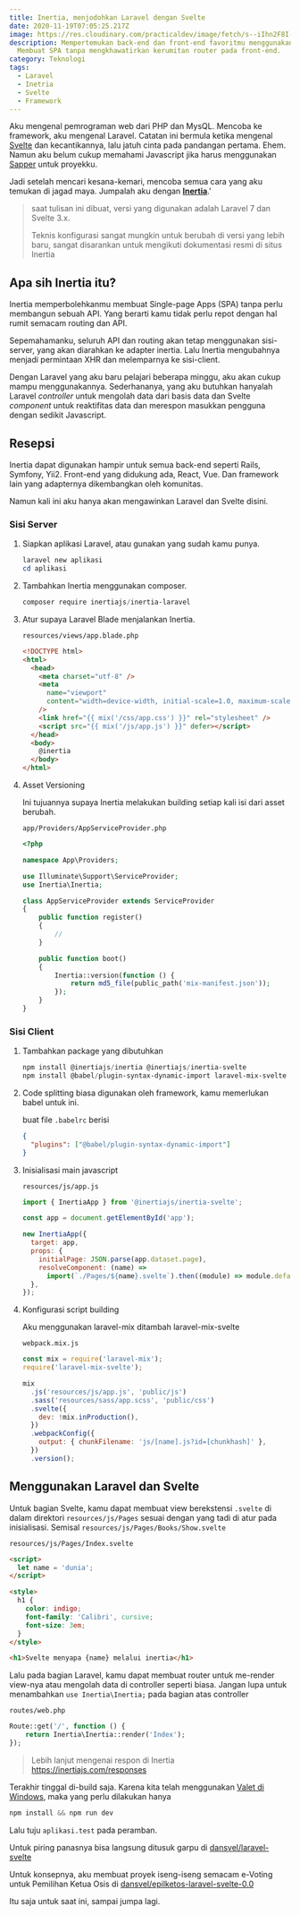 ```yaml
---
title: Inertia, menjodohkan Laravel dengan Svelte
date: 2020-11-19T07:05:25.217Z
image: https://res.cloudinary.com/practicaldev/image/fetch/s--iIhn2F8I--/c_imagga_scale,f_auto,fl_progressive,h_420,q_auto,w_1000/https://dev-to-uploads.s3.amazonaws.com/i/zsdcazoycs6qfh4lye0n.png
description: Mempertemukan back-end dan front-end favoritmu menggunakan Inertia.
  Membuat SPA tanpa mengkhawatirkan kerumitan router pada front-end.
category: Teknologi
tags:
  - Laravel
  - Inetria
  - Svelte
  - Framework
---
```


Aku mengenal pemrograman web dari PHP dan MysQL. Mencoba ke framework, aku mengenal Laravel. Catatan ini bermula ketika mengenal [Svelte](https://svelte.dev/) dan kecantikannya, lalu jatuh cinta pada pandangan pertama. Ehem. Namun aku belum cukup memahami Javascript jika harus menggunakan [Sapper](https://sapper.svelte.dev/) untuk proyekku.

Jadi setelah mencari kesana-kemari, mencoba semua cara yang aku temukan di jagad maya. Jumpalah aku dengan [**Inertia**](https://inertiajs.com/).'

> saat tulisan ini dibuat, versi yang digunakan adalah Laravel 7 dan Svelte 3.x.
>
> Teknis konfigurasi sangat mungkin untuk berubah di versi yang lebih baru, sangat disarankan untuk mengikuti dokumentasi resmi di situs Inertia

## Apa sih Inertia itu?

Inertia memperbolehkanmu membuat Single-page Apps (SPA) tanpa perlu membangun sebuah API. Yang berarti kamu tidak perlu repot dengan hal rumit semacam routing dan API.

Sepemahamanku, seluruh API dan routing akan tetap menggunakan sisi-server, yang akan diarahkan ke adapter inertia. Lalu Inertia mengubahnya menjadi permintaan XHR dan melemparnya ke sisi-client.

Dengan Laravel yang aku baru pelajari beberapa minggu, aku akan cukup mampu menggunakannya. Sederhananya, yang aku butuhkan hanyalah Laravel *controller* untuk mengolah data dari basis data dan Svelte *component* untuk reaktifitas data dan merespon masukkan pengguna dengan sedikit Javascript.

## Resepsi

Inertia dapat digunakan hampir untuk semua back-end seperti Rails, Symfony, Yii2. Front-end yang didukung ada, React, Vue. Dan framework lain yang adapternya dikembangkan oleh komunitas.

Namun kali ini aku hanya akan mengawinkan Laravel dan Svelte disini.

### Sisi Server

1. Siapkan aplikasi Laravel, atau gunakan yang sudah kamu punya.

   ```powershell
   laravel new aplikasi
   cd aplikasi
   ```

1. Tambahkan Inertia menggunakan composer.

   ```powershell
   composer require inertiajs/inertia-laravel
   ```

1. Atur supaya Laravel Blade menjalankan Inertia.

   `resources/views/app.blade.php`

   ```html
   <!DOCTYPE html>
   <html>
     <head>
       <meta charset="utf-8" />
       <meta
         name="viewport"
         content="width=device-width, initial-scale=1.0, maximum-scale=1.0"
       />
       <link href="{{ mix('/css/app.css') }}" rel="stylesheet" />
       <script src="{{ mix('/js/app.js') }}" defer></script>
     </head>
     <body>
       @inertia
     </body>
   </html>
   ```

1. Asset Versioning

   Ini tujuannya supaya Inertia melakukan building setiap kali isi dari asset berubah.

   `app/Providers/AppServiceProvider.php`

   ```php
   <?php

   namespace App\Providers;

   use Illuminate\Support\ServiceProvider;
   use Inertia\Inertia;

   class AppServiceProvider extends ServiceProvider
   {
       public function register()
       {
           //
       }

       public function boot()
       {
           Inertia::version(function () {
               return md5_file(public_path('mix-manifest.json'));
           });
       }
   }
   ```

### Sisi Client

1. Tambahkan package yang dibutuhkan

   ```powershell
   npm install @inertiajs/inertia @inertiajs/inertia-svelte
   npm install @babel/plugin-syntax-dynamic-import laravel-mix-svelte
   ```

1. Code splitting biasa digunakan oleh framework, kamu memerlukan babel untuk ini.

   buat file `.babelrc` berisi

   ```json
   {
     "plugins": ["@babel/plugin-syntax-dynamic-import"]
   }
   ```

1. Inisialisasi main javascript

   `resources/js/app.js`

   ```js
   import { InertiaApp } from '@inertiajs/inertia-svelte';

   const app = document.getElementById('app');

   new InertiaApp({
     target: app,
     props: {
       initialPage: JSON.parse(app.dataset.page),
       resolveComponent: (name) =>
         import(`./Pages/${name}.svelte`).then((module) => module.default),
     },
   });
   ```

1. Konfigurasi script building

   Aku menggunakan laravel-mix ditambah laravel-mix-svelte

   `webpack.mix.js`

   ```js
   const mix = require('laravel-mix');
   require('laravel-mix-svelte');

   mix
     .js('resources/js/app.js', 'public/js')
     .sass('resources/sass/app.scss', 'public/css')
     .svelte({
       dev: !mix.inProduction(),
     })
     .webpackConfig({
       output: { chunkFilename: 'js/[name].js?id=[chunkhash]' },
     })
     .version();
   ```

## Menggunakan Laravel dan Svelte

Untuk bagian Svelte, kamu dapat membuat view berekstensi `.svelte` di dalam direktori `resources/js/Pages` sesuai dengan yang tadi di atur pada inisialisasi. Semisal `resources/js/Pages/Books/Show.svelte`

`resources/js/Pages/Index.svelte`

```html
<script>
  let name = 'dunia';
</script>

<style>
  h1 {
    color: indigo;
    font-family: 'Calibri', cursive;
    font-size: 3em;
  }
</style>

<h1>Svelte menyapa {name} melalui inertia</h1>
```

Lalu pada bagian Laravel, kamu dapat membuat router untuk me-render view-nya atau mengolah data di controller seperti biasa. Jangan lupa untuk menambahkan `use Inertia\Inertia;` pada bagian atas controller

`routes/web.php`

```php
Route::get('/', function () {
    return Inertia\Inertia::render('Index');
});
```

> Lebih lanjut mengenai respon di Inertia https://inertiajs.com/responses

Terakhir tinggal di-build saja. Karena kita telah menggunakan [Valet di Windows](https://ngodwin.netlify.app/posts/3-valet-untuk-windows/), maka yang perlu dilakukan hanya

```powershell
npm install && npm run dev
```

Lalu tuju `aplikasi.test` pada peramban.

Untuk piring panasnya bisa langsung ditusuk garpu di [dansvel/laravel-svelte](https://github.com/dansvel/laravel-svelte)

Untuk konsepnya, aku membuat proyek iseng-iseng semacam e-Voting untuk Pemilihan Ketua Osis di [dansvel/epilketos-laravel-svelte-0.0](https://github.com/dansvel/epilketos-laravel-svelte-0.0)

Itu saja untuk saat ini, sampai jumpa lagi.
